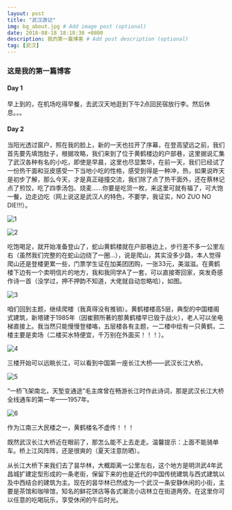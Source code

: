 ```yaml
---
layout: post
title: "武汉游记"
img: bg_about.jpg # Add image post (optional)
date: 2018-08-18 18:18:38 +0800
description: 我的第一篇博客 # Add post description (optional)
tag: [武汉]
---
```


### 这是我的第一篇博客

#### Day 1

早上到的，在机场吃得早餐，去武汉天地逛到下午2点回民宿放行李。然后休息。。。

#### Day 2

当阳光透过窗户，照在我的脸上，新的一天也拉开了序幕，在登高望远之前，我们首先要先填饱肚子，根据攻略，我们来到了位于黄鹤楼边的户部巷，这里据说汇集了武汉各种有名的小吃，即使是早晨，这里也尽显繁华，在前一天，我们已经试了一份热干面和豆皮感受一下当地小吃的性格，感受到得是一种冲，热，如果说昨天是初步了解，那么今天，才是真正碰撞交流，我们除了点了热干面外，还在蔡林记点了煎饺，吃了四季汤包、烧麦......你要是吃货一枚，来这里可就有福了，可大饱一餐，边走边吃（网上说这是武汉人的特色，不要学，我证实，NO ZUO NO DIE!!!）。

![1](../assets/img/hbx.jpg)

![2](../assets/img/hbx2.jpg)

吃饱喝足，就开始准备登山了，蛇山黄鹤楼就在户部巷边上，步行差不多一公里左右（虽然我们完整的在蛇山边绕了一圈...），说是爬山，其实没多少路，本人觉得爬山还是登楼更累一些，门票学生证在加美团团购，一张33元，美滋滋。在黄鹤楼下边有一个卖明信片的地方，我和我同学A了一套，可以直接寄回家，突发奇感作诗一首（没学过，押不押韵不知道，大佬就自动忽略哈），如图。

![3](../assets/img/postcard.jpg)

咱们回到主题，继续爬楼（我真得没有推销）。黄鹤楼楼高5层，典型的中国楼阁式建筑，新塔建于1985年（因崔颢所著的那黄鹤楼早已毁于战火），老人可以坐电梯直接上。我当然只能慢慢登楼咯，五层楼各有主题，一二楼中绘有一只黄鹤，二楼主要是卖场（二楼买水特便宜，千万别在外面买！！！）。

![4](../assets/img/hhl1.jpg)

三楼开始可以远眺长江，可以看到中国第一座长江大桥——武汉长江大桥。

![5](../assets/img/hhl2.jpg)

“一桥飞架南北，天堑变通途”毛主席曾在畅游长江时作此诗词，那是武汉长江大桥全线通车的第一年——1957年。

![6](../assets/img/hhl3.jpg)

作为江南三大民楼之一，黄鹤楼名不虚传！！！

既然武汉长江大桥近在眼前了，那怎么能不上去走走。温馨提示：上面不能骑单车。桥上江风阵阵，还是很爽的（夏天注意防晒）。

从长江大桥下来我们去了昙华林，大概距离一公里左右，这个地方是明洪武4年武昌城扩建定型形成的一条老街，保留下来的也是近代的中国传统建筑与西式建筑以及中西结合的建筑为主。现在的昙华林已然成为一个武汉一条安静休闲的小街，主要是茶馆和咖啡馆，知名的鲜花饼店等各式潮流小店林立在街道两旁。在这里你可以任意的吃喝玩乐，享受休闲的午后时光。
